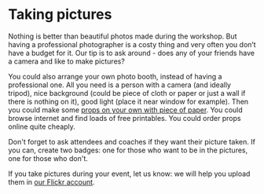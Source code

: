 # Taking pictures

Nothing is better than beautiful photos made during the workshop. But having a professional photographer is a costy thing and very often you don’t have a budget for it. Our tip is to ask around - does any of your friends have a camera and like to make pictures?

You could also arrange your own photo booth, instead of having a professional one. All you need is a person with a camera (and ideally tripod), nice background (could be piece of cloth or paper or just a wall if there is nothing on it), good light (place it near window for example). Then you could make some [props on your own with piece of paper](https://www.flickr.com/photos/djangogirls/16801129968/in/album-72157651606478126/). You could browse internet and find loads of free printables. You could order props online quite cheaply. 

Don't forget to ask attendees and coaches if they want their picture taken. If you can, create two badges: one for those who want to be in the pictures, one for those who don't.

If you take pictures during your event, let us know: we will help you upload them in [our Flickr account](https://www.flickr.com/photos/djangogirls/albums).
